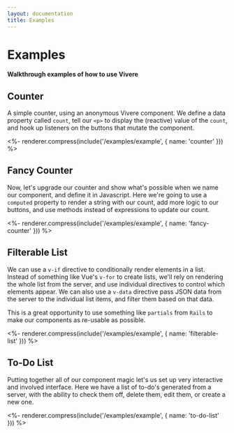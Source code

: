 ```yaml
---
layout: documentation
title: Examples
---
```


# Examples

#### Walkthrough examples of how to use Vivere

## Counter

A simple counter, using an anonymous Vivere component. We define a data property called `count`, tell our `<p>` to display the (reactive) value of the `count`, and hook up listeners on the buttons that mutate the component.

<%- renderer.compress(include('/examples/example', { name: 'counter' })) %>

## Fancy Counter

Now, let's upgrade our counter and show what's possible when we name our component, and define it in Javascript. Here we're going to use a `computed` property to render a string with our count, add more logic to our buttons, and use methods instead of expressions to update our count.

<%- renderer.compress(include('/examples/example', { name: 'fancy-counter' })) %>

## Filterable List

We can use a `v-if` directive to conditionally render elements in a list. Instead of something like Vue's `v-for` to create lists, we'll rely on rendering the whole list from the server, and use individual directives to control which elements appear. We can also use a `v-data` directive pass JSON data from the server to the individual list items, and filter them based on that data.

This is a great opportunity to use something like `partials` from `Rails` to make our components as re-usable as possible.

<%- renderer.compress(include('/examples/example', { name: 'filterable-list' })) %>

## To-Do List

Putting together all of our component magic let's us set up very interactive and involved interface. Here we have a list of to-do's generated from a server, with the ability to check them off, delete them, edit them, or create a new one.

<%- renderer.compress(include('/examples/example', { name: 'to-do-list' })) %>
